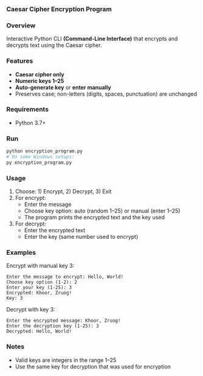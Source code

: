 ### Caesar Cipher Encryption Program

### Overview
Interactive Python CLI **(Command-Line Interface)** that encrypts and decrypts text using the Caesar cipher.

### Features
- **Caesar cipher only**
- **Numeric keys 1–25**
- **Auto-generate key** or **enter manually**
- Preserves case; non-letters (digits, spaces, punctuation) are unchanged

### Requirements
- Python 3.7+

### Run
```bash
python encryption_program.py
# On some Windows setups:
py encryption_program.py
```

### Usage
1. Choose: 1) Encrypt, 2) Decrypt, 3) Exit
2. For encrypt:
   - Enter the message
   - Choose key option: auto (random 1–25) or manual (enter 1–25)
   - The program prints the encrypted text and the key used
3. For decrypt:
   - Enter the encrypted text
   - Enter the key (same number used to encrypt)

### Examples
Encrypt with manual key 3:
```text
Enter the message to encrypt: Hello, World!
Choose key option (1-2): 2
Enter your key (1-25): 3
Encrypted: Khoor, Zruog!
Key: 3
```

Decrypt with key 3:
```text
Enter the encrypted message: Khoor, Zruog!
Enter the decryption key (1-25): 3
Decrypted: Hello, World!
```

### Notes
- Valid keys are integers in the range 1–25
- Use the same key for decryption that was used for encryption
